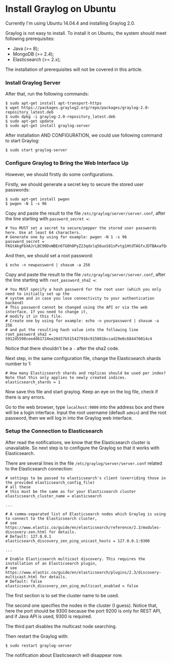 # Install Graylog on Ubuntu

Currently I'm using Ubuntu 14.04.4 and installing Graylog 2.0.

Graylog is not easy to install. To install it on Ubuntu, the system should meet following prerequisites:

  * Java (>= 8);
  * MongoDB (>= 2.4);
  * Elasticsearch (>= 2.x);

The installation of prerequisites will not be covered in this article.

### Install Graylog Server

After that, run the following commands:

  ```console
$ sudo apt-get install apt-transport-https
$ wget https://packages.graylog2.org/repo/packages/graylog-2.0-repository_latest.deb
$ sudo dpkg -i graylog-2.0-repository_latest.deb
$ sudo apt-get update
$ sudo apt-get install graylog-server
  ```

After installation AND CONFIGURATION, we could use following command to start Graylog:

  ```console
$ sudo start graylog-server
  ```

### Configure Graylog to Bring the Web Interface Up

However, we should firstly do some configurations.

Firstly, we should generate a secret key to secure the stored user passwords:

  ```console
$ sudo apt-get install pwgen
$ pwgen -N 1 -s 96
  ```

Copy and paste the result to the file `/etc/graylog/server/server.conf`, after the line starting with `password_secret =`:

  ```text
# You MUST set a secret to secure/pepper the stored user passwords here. Use at least 64 characters.
# Generate one by using for example: pwgen -N 1 -s 96
password_secret = FKGtAkgFbXAJrLBC90DvWBEn6TG0h0PyZ23qdxlq56uoS81sPvtg1HtdTAGfxJDTBAxafQcrZ1c6cvvIti1TK4UC3iI8lryL
  ```

And then, we should set a root password:

  ```console
$ echo -n newpassword | shasum -a 256
  ```

Copy and paste the result to the file `/etc/graylog/server/server.conf`, after the line starting with `root_password_sha2 =`:

  ```text
# You MUST specify a hash password for the root user (which you only need to initially set up the
# system and in case you lose connectivity to your authentication backend)
# This password cannot be changed using the API or via the web interface. If you need to change it,
# modify it in this file.
# Create one by using for example: echo -n yourpassword | shasum -a 256
# and put the resulting hash value into the following line
root_password_sha2 = 5912d5590ceedd61724ee20d37b515427916c915081bccad29e0c684476014c4
  ```

Notice that there shouldn't be a `-` after the sha2 code.

Next step, in the same configuration file, change the Elasticsearch shards number to 1:

  ```text
# How many Elasticsearch shards and replicas should be used per index? Note that this only applies to newly created indices.
elasticsearch_shards = 1
  ```

Now save this file and start graylog. Keep an eye on the log file, check if there is any errors.

Go to the web browser, type `localhost:9000` into the address box and there will be a login interface. Input the root username (default `admin`) and the root password, then we will log in into the Graylog web interface.

### Setup the Connection to Elasticsearch

After read the notifications, we know that the Elasticsearch cluster is unavailable. So next step is to configure the Graylog so that it works with Elasticsearch.

There are several lines in the file `/etc/graylog/server/server.conf` related to the Elasticsearch connection:

  ```text
# settings to be passed to elasticsearch's client (overriding those in the provided elasticsearch_config_file)
# all these
# this must be the same as for your Elasticsearch cluster
elasticsearch_cluster_name = elasticsearch

...

# A comma-separated list of Elasticsearch nodes which Graylog is using to connect to the Elasticsearch cluster,
# see https://www.elastic.co/guide/en/elasticsearch/reference/2.3/modules-discovery-zen.html for details.
# Default: 127.0.0.1
elasticsearch_discovery_zen_ping_unicast_hosts = 127.0.0.1:9300

...

# Enable Elasticsearch multicast discovery. This requires the installation of an Elasticsearch plugin,
# see https://www.elastic.co/guide/en/elasticsearch/plugins/2.3/discovery-multicast.html for details.
# Default: false
elasticsearch_discovery_zen_ping_multicast_enabled = false
  ```

The first section is to set the cluster name to be used.

The second one specifies the nodes in the cluster (I guess). Notice that, here the port should be 9300 because the port 9200 is only for REST API, and if Java API is used, 9300 is required.

The third part disables the multicast node searching.

Then restart the Graylog with:

  ```console
$ sudo restart graylog-server
  ```

The notification about Elasticsearch will disappear now.
